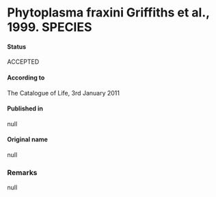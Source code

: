 Phytoplasma fraxini Griffiths et al., 1999. SPECIES
=======

#### Status
ACCEPTED

#### According to
The Catalogue of Life, 3rd January 2011

#### Published in
null

#### Original name
null

### Remarks
null